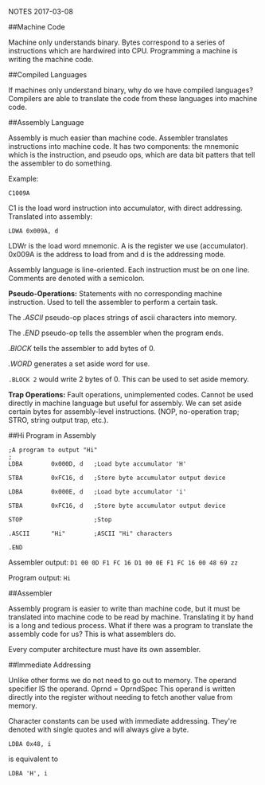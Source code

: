 NOTES 2017-03-08

##Machine Code

Machine only understands binary. Bytes correspond to a series of
instructions which are hardwired into CPU. Programming a machine is
writing the machine code.

##Compiled Languages

If machines only understand binary, why do we have compiled languages?
Compilers are able to translate the code from these languages into machine
code.

##Assembly Language

Assembly is much easier than machine code. Assembler translates
instructions into machine code. It has two components: the mnemonic which
is the instruction, and pseudo ops, which are data bit patters that tell
the assembler to do something.

Example:

`C1009A`

C1 is the load word instruction into accumulator, with direct addressing.
Translated into assembly:

`LDWA 0x009A, d`

LDWr is the load word mnemonic. A is the register we use (accumulator).
0x009A is the address to load from and d is the addressing mode.

Assembly language is line-oriented. Each instruction must be on one line.
Comments are denoted with a semicolon.

**Pseudo-Operations:** Statements with no corresponding machine
instruction. Used to tell the assembler to perform a certain task. 

The *.ASCII* pseudo-op places strings of ascii characters into memory.

The *.END* pseudo-op tells the assembler when the program ends.

*.BlOCK* tells the assembler to add bytes of 0. 

*.WORD* generates a set aside word for use.

`.BLOCK 2` would write 2 bytes of 0. This can be used to set aside memory.

**Trap Operations:** Fault operations, unimplemented codes. Cannot be used
directly in machine language but useful for assembly. We can set aside
certain bytes for assembly-level instructions. (NOP, no-operation trap;
STRO, string output trap, etc.).

##Hi Program in Assembly

~~~~
;A program to output "Hi"
;
LDBA		0x000D, d	;Load byte accumulator 'H'

STBA		0xFC16, d	;Store byte accumulator output device

LDBA		0x000E, d	;Load byte accumulator 'i'

STBA		0xFC16, d	;Store byte accumulator output device

STOP					;Stop

.ASCII		"Hi"		;ASCII "Hi" characters

.END
~~~~


Assembler output:
`D1 00 0D F1 FC 16 D1 00 0E F1 FC 16 00 48 69 zz`

Program output:
`Hi`

##Assembler

Assembly program is easier to write than machine code, but it must be
translated into machine code to be read by machine. Translating it by hand
is a long and tedious process. What if there was a program to translate
the assembly code for us? This is what assemblers do. 

Every computer architecture must have its own assembler.

##Immediate Addressing

Unlike other forms we do not need to go out to memory. The operand
specifier IS the operand. Oprnd = OprndSpec
This operand is written directly into the register without needing to
fetch another value from memory.

Character constants can be used with immediate addressing. They're denoted
with single quotes and will always give a byte.

`LDBA 0x48, i`

is equivalent to

`LDBA 'H', i`
